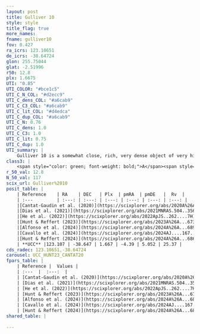 ```yaml
---
layout: post
title: Gulliver 10
style: style
title_flag: true
more_names: 
fname: gulliver10
fov: 0.427
ra_icrs: 123.10651
de_icrs: -38.64724
glon: 255.75044
glat: -2.51996
r50: 12.8
plx: 1.6675
UTI: "0.85"
UTI_COLOR: "#bce1c5"
UTI_C_N_COL: "#d2ecc9"
UTI_C_dens_COL: "#a6cab9"
UTI_C_C3_COL: "#a6cab9"
UTI_C_lit_COL: "#d4edca"
UTI_C_dup_COL: "#a6cab9"
UTI_C_N: 0.76
UTI_C_dens: 1.0
UTI_C_C3: 1.0
UTI_C_lit: 0.75
UTI_C_dup: 1.0
UTI_summary: |
    Gulliver 10 is a somewhat close, rich, very dense object of very high C3 quality. It is well-studied in the literature.
class3: |
    <span style="color: green; font-weight: bold;">A</span><span style="color: green; font-weight: bold;">A</span>
r_50_val: 12.8
N_50_val: 117
scix_url: Gulliver%2010
posit_table: |
    | Reference    | RA    | DEC   | Plx  | pmRA  | pmDE   |  Rv  |
    | :---         | :---: | :---: | :---: | :---: | :---: | :---: |
    |[Cantat-Gaudin et al. (2020)](https://scixplorer.org/abs/2020A%26A...640A...1C) | 123.09 | -38.676 | 1.652 | -4.443 | 4.965 | -- |
    |[Dias et al. (2021)](https://scixplorer.org/abs/2021MNRAS.504..356D) | 123.024 | -38.659 | 1.661 | -4.428 | 4.948 | 33.422 |
    |[He et al. (2022)](https://scixplorer.org/abs/2022ApJS..262....7H) | 123.153 | -38.675 | 1.695 | -4.321 | 5.076 | -- |
    |[Hunt & Reffert (2023)](https://scixplorer.org/abs/2023A%26A...673A.114H) | 123.134 | -38.712 | 1.684 | -4.364 | 5.09 | 27.621 |
    |[Alfonso et al. (2024)](https://scixplorer.org/abs/2024A%26A...689A..18A) | 124.148 | -38.718 | 1.612 | -4.947 | 5.21 | -- |
    |[Cavallo et al. (2024)](https://scixplorer.org/abs/2024AJ....167...12C) | 123.168 | -38.687 | 1.682 | -- | -- | -- |
    |[Hunt & Reffert (2024)](https://scixplorer.org/abs/2024A%26A...686A..42H) | 123.134 | -38.712 | 1.684 | -4.364 | 5.09 | 27.621 |
    | **UCC** |123.107 | -38.647 | 1.667 | -4.39 | 5.052 | 25.37 | 
cds_radec: 123.10651,-38.64724
carousel: UCC_HUNT23_CANTAT20
fpars_table: |
    | Reference |  Values |
    | :---  |  :---:  |
    | [Cantat-Gaudin et al. (2020)](https://scixplorer.org/abs/2020A%26A...640A...1C) | `AVNN=0.62, DMNN=8.94, AgeNN=6.97` |
    | [Dias et al. (2021)](https://scixplorer.org/abs/2021MNRAS.504..356D) | `Av=0.345, Dist=521, logage=7.111, [Fe/H]=0.134` |
    | [He et al. (2022)](https://scixplorer.org/abs/2022ApJS..262....7H) | `A0=2.0, logAge=6.75` |
    | [Hunt & Reffert (2023)](https://scixplorer.org/abs/2023A%26A...673A.114H) | `AV50=2.248, diffAV50=2.12, MOD50=8.766, logAge50=6.68` |
    | [Alfonso et al. (2024)](https://scixplorer.org/abs/2024A%26A...689A..18A) | `AV=0.61952, MOD=8.93992, logAge=7.03021, Z=0.13406` |
    | [Cavallo et al. (2024)](https://scixplorer.org/abs/2024AJ....167...12C) | `AV50=1.87, dMod50=9.67, logAge50=8.49, [Fe/H]50=0.71` |
    | [Hunt & Reffert (2024)](https://scixplorer.org/abs/2024A%26A...686A..42H) | `MassJ=88.5029` |
shared_table: |
    
---
```


